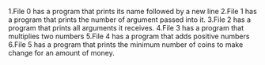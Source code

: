 1.File 0 has a program that prints its name followed by a new line
2.File 1 has a program that prints the number of argument passed into it.
3.File 2 has a program that prints all arguments it receives.
4.File 3 has a program that multiplies two numbers
5.File 4 has a program that adds positive numbers
6.File 5 has a program that prints the minimum number of coins to make change for an amount of money.
